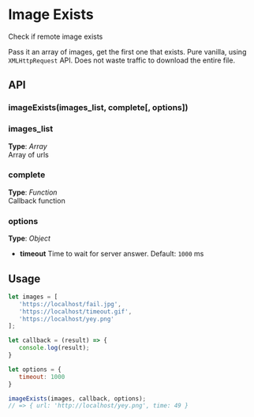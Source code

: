 # Image Exists
Check if remote image exists


Pass it an array of images, get the first one that exists. Pure vanilla, using `XMLHttpRequest` API. Does not waste traffic to download the entire file.


## API

### imageExists(images_list, complete[, options])

### images_list   
**Type**: _Array_  
Array of urls


### complete   
**Type**: _Function_  
Callback function


### options   
**Type**: _Object_  
  - **timeout** _<Number>_ Time to wait for server answer. Default: `1000` ms



## Usage   
```javascript
let images = [
   'https://localhost/fail.jpg', 
   'https://localhost/timeout.gif', 
   'https://localhost/yey.png'
];

let callback = (result) => {
   console.log(result);
}

let options = {
   timeout: 1000
}

imageExists(images, callback, options);
// => { url: 'http://localhost/yey.png', time: 49 }
```
